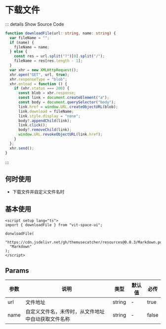 # 下载文件

::: details Show Source Code

```ts
function downloadFile(url: string, name: string) {
  var fileName = "";
  if (name) {
    fileName = name;
  } else {
    const res = url.split("?")[0].split("/");
    fileName = res[res.length - 1];
  }
  var xhr = new XMLHttpRequest();
  xhr.open("GET", url, true);
  xhr.responseType = "blob";
  xhr.onload = function () {
    if (xhr.status === 200) {
      const blob = xhr.response;
      const link = document.createElement("a");
      const body = document.querySelector("body");
      link.href = window.URL.createObjectURL(blob);
      link.download = fileName;
      link.style.display = "none";
      body?.appendChild(link);
      link.click();
      body?.removeChild(link);
      window.URL.revokeObjectURL(link.href);
    }
  };
  xhr.send();
}
```

:::

## 何时使用

- 下载文件并自定义文件名时

## 基本使用

```vue
<script setup lang="ts">
import { downloadFile } from "vit-space-ui";

donwloadFile(
  "https://cdn.jsdelivr.net/gh/themusecatcher/resources@0.0.3/Markdown.pdf",
  "Markdown"
);
</script>
```

## Params

| 参数 | 说明                                               | 类型   | 默认值 | 必传  |
| ---- | -------------------------------------------------- | ------ | ------ | ----- |
| url  | 文件地址                                           | string | -      | true  |
| name | 自定义文件名，未传时，从文件地址中自动获取文件名称 | string | -      | false |

